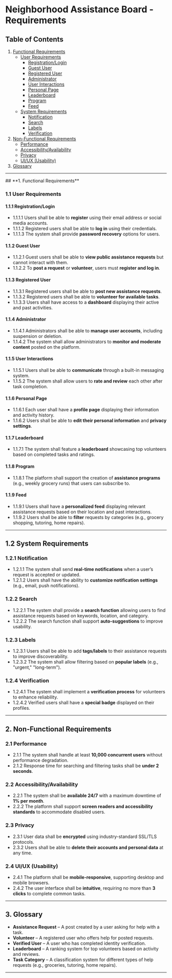 # Neighborhood Assistance Board - Requirements

## **Table of Contents**
1. [Functional Requirements](#functional-requirements)
   - [User Requirements](#user-requirements)
     - [Registration/Login](#registrationlogin)
     - [Guest User](#guest-user)
     - [Registered User](#registered-user)
     - [Administrator](#administrator)
     - [User Interactions](#user-interactions)
     - [Personal Page](#personal-page)
     - [Leaderboard](#leaderboard)
     - [Program](#program)
     - [Feed](#feed)
   - [System Requirements](#system-requirements)
     - [Notification](#notification)
     - [Search](#search)
     - [Labels](#labels)
     - [Verification](#verification)
2. [Non-Functional Requirements](#non-functional-requirements)
   - [Performance](#performance)
   - [Accessibility/Availability](#accessibilityavailability)
   - [Privacy](#privacy)
   - [UI/UX (Usability)](#uiux-usability)
3. [Glossary](#glossary)

---

<a name="functional-requirements" />
## **1. Functional Requirements**

<a name="user-requirements"></a>
### **1.1 User Requirements**

<a name="registrationlogin"></a>
#### **1.1.1 Registration/Login**
- 1.1.1.1 Users shall be able to **register** using their email address or social media accounts.
- 1.1.1.2 Registered users shall be able to **log in** using their credentials.
- 1.1.1.3 The system shall provide **password recovery** options for users.

<a name="guest-user"></a>
#### **1.1.2 Guest User**
- 1.1.2.1 Guest users shall be able to **view public assistance requests** but cannot interact with them.
- 1.1.2.2 To **post a request** or **volunteer**, users must **register and log in**.

<a name="registered-user"></a>
#### **1.1.3 Registered User**
- 1.1.3.1 Registered users shall be able to **post new assistance requests**.
- 1.1.3.2 Registered users shall be able to **volunteer for available tasks**.
- 1.1.3.3 Users shall have access to a **dashboard** displaying their active and past activities.

<a name="administrator"></a>
#### **1.1.4 Administrator**
- 1.1.4.1 Administrators shall be able to **manage user accounts**, including suspension or deletion.
- 1.1.4.2 The system shall allow administrators to **monitor and moderate content** posted on the platform.

<a name="user-interactions"></a>
#### **1.1.5 User Interactions**
- 1.1.5.1 Users shall be able to **communicate** through a built-in messaging system.
- 1.1.5.2 The system shall allow users to **rate and review** each other after task completion.

<a name="personal-page"></a>
#### **1.1.6 Personal Page**
- 1.1.6.1 Each user shall have a **profile page** displaying their information and activity history.
- 1.1.6.2 Users shall be able to **edit their personal information** and **privacy settings**.

<a name="leaderboard"></a>
#### **1.1.7 Leaderboard**
- 1.1.7.1 The system shall feature a **leaderboard** showcasing top volunteers based on completed tasks and ratings.

<a name="program"></a>
#### **1.1.8 Program**
- 1.1.8.1 The platform shall support the creation of **assistance programs** (e.g., weekly grocery runs) that users can subscribe to.

<a name="feed"></a>
#### **1.1.9 Feed**
- 1.1.9.1 Users shall have a **personalized feed** displaying relevant assistance requests based on their location and past interactions.
- 1.1.9.2 Users shall be able to **filter** requests by categories (e.g., grocery shopping, tutoring, home repairs).

---

<a name="system-requirements"></a>
## **1.2 System Requirements**

<a name="notification"></a>
### **1.2.1 Notification**
- 1.2.1.1 The system shall send **real-time notifications** when a user’s request is accepted or updated.
- 1.2.1.2 Users shall have the ability to **customize notification settings** (e.g., email, push notifications).

<a name="search"></a>
### **1.2.2 Search**
- 1.2.2.1 The system shall provide a **search function** allowing users to find assistance requests based on keywords, location, and category.
- 1.2.2.2 The search function shall support **auto-suggestions** to improve usability.

<a name="labels"></a>
### **1.2.3 Labels**
- 1.2.3.1 Users shall be able to add **tags/labels** to their assistance requests to improve discoverability.
- 1.2.3.2 The system shall allow filtering based on **popular labels** (e.g., "urgent," "long-term").

<a name="verification"></a>
### **1.2.4 Verification**
- 1.2.4.1 The system shall implement a **verification process** for volunteers to enhance reliability.
- 1.2.4.2 Verified users shall have a **special badge** displayed on their profiles.

---

<a name="non-functional-requirements"></a>
## **2. Non-Functional Requirements**

<a name="performance"></a>
### **2.1 Performance**
- 2.1.1 The system shall handle at least **10,000 concurrent users** without performance degradation.
- 2.1.2 Response time for searching and filtering tasks shall be **under 2 seconds**.

<a name="accessibilityavailability"></a>
### **2.2 Accessibility/Availability**
- 2.2.1 The system shall be **available 24/7** with a maximum downtime of **1% per month**.
- 2.2.2 The platform shall support **screen readers and accessibility standards** to accommodate disabled users.

<a name="privacy"></a>
### **2.3 Privacy**
- 2.3.1 User data shall be **encrypted** using industry-standard SSL/TLS protocols.
- 2.3.2 Users shall be able to **delete their accounts and personal data** at any time.

<a name="uiux-usability"></a>
### **2.4 UI/UX (Usability)**
- 2.4.1 The platform shall be **mobile-responsive**, supporting desktop and mobile browsers.
- 2.4.2 The user interface shall be **intuitive**, requiring no more than **3 clicks** to complete common tasks.

---

<a name="glossary"></a>
## **3. Glossary**
- **Assistance Request** – A post created by a user asking for help with a task.
- **Volunteer** – A registered user who offers help for posted requests.
- **Verified User** – A user who has completed identity verification.
- **Leaderboard** – A ranking system for top volunteers based on activity and reviews.
- **Task Category** – A classification system for different types of help requests (e.g., groceries, tutoring, home repairs).

---
